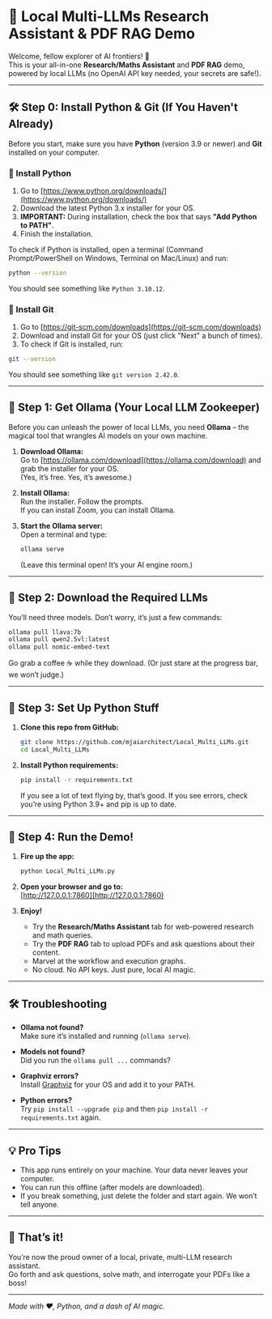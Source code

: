# 🦙 Local Multi-LLMs Research Assistant & PDF RAG Demo

Welcome, fellow explorer of AI frontiers! 🚀  
This is your all-in-one **Research/Maths Assistant** and **PDF RAG** demo, powered by local LLMs (no OpenAI API key needed, your secrets are safe!).

---

## 🛠️ Step 0: Install Python & Git (If You Haven't Already)

Before you start, make sure you have **Python** (version 3.9 or newer) and **Git** installed on your computer.

### 🐍 Install Python

1. Go to [https://www.python.org/downloads/](https://www.python.org/downloads/)
2. Download the latest Python 3.x installer for your OS.
3. **IMPORTANT:** During installation, check the box that says **"Add Python to PATH"**.
4. Finish the installation.

To check if Python is installed, open a terminal (Command Prompt/PowerShell on Windows, Terminal on Mac/Linux) and run:
```sh
python --version
```
You should see something like `Python 3.10.12`.

### 🐙 Install Git

1. Go to [https://git-scm.com/downloads](https://git-scm.com/downloads)
2. Download and install Git for your OS (just click "Next" a bunch of times).
3. To check if Git is installed, run:
```sh
git --version
```
You should see something like `git version 2.42.0`.

---

## 🦙 Step 1: Get Ollama (Your Local LLM Zookeeper)

Before you can unleash the power of local LLMs, you need **Ollama** – the magical tool that wrangles AI models on your own machine.

1. **Download Ollama:**  
   Go to [https://ollama.com/download](https://ollama.com/download) and grab the installer for your OS.  
   (Yes, it’s free. Yes, it’s awesome.)

2. **Install Ollama:**  
   Run the installer. Follow the prompts.  
   If you can install Zoom, you can install Ollama.

3. **Start the Ollama server:**  
   Open a terminal and type:
   ```sh
   ollama serve
   ```
   (Leave this terminal open! It’s your AI engine room.)

---

## 🧠 Step 2: Download the Required LLMs

You’ll need three models. Don’t worry, it’s just a few commands:

```sh
ollama pull llava:7b
ollama pull qwen2.5vl:latest
ollama pull nomic-embed-text
```

Go grab a coffee ☕ while they download. (Or just stare at the progress bar, we won’t judge.)

---

## 🐍 Step 3: Set Up Python Stuff

1. **Clone this repo from GitHub:**

   ```sh
   git clone https://github.com/mjaiarchitect/Local_Multi_LLMs.git
   cd Local_Multi_LLMs
   ```

2. **Install Python requirements:**

   ```sh
   pip install -r requirements.txt
   ```

   If you see a lot of text flying by, that’s good. If you see errors, check you’re using Python 3.9+ and pip is up to date.

---

## 🏁 Step 4: Run the Demo!

1. **Fire up the app:**

   ```sh
   python Local_Multi_LLMs.py
   ```

2. **Open your browser and go to:**  
   [http://127.0.0.1:7860](http://127.0.0.1:7860)

3. **Enjoy!**  
   - Try the **Research/Maths Assistant** tab for web-powered research and math queries.
   - Try the **PDF RAG** tab to upload PDFs and ask questions about their content.
   - Marvel at the workflow and execution graphs.  
   - No cloud. No API keys. Just pure, local AI magic.

---

## 🛠️ Troubleshooting

- **Ollama not found?**  
  Make sure it’s installed and running (`ollama serve`).

- **Models not found?**  
  Did you run the `ollama pull ...` commands?

- **Graphviz errors?**  
  Install [Graphviz](https://graphviz.org/download/) for your OS and add it to your PATH.

- **Python errors?**  
  Try `pip install --upgrade pip` and then `pip install -r requirements.txt` again.

---

## 💡 Pro Tips

- This app runs entirely on your machine. Your data never leaves your computer.
- You can run this offline (after models are downloaded).
- If you break something, just delete the folder and start again. We won’t tell anyone.

---

## 🎉 That’s it!  
You’re now the proud owner of a local, private, multi-LLM research assistant.  
Go forth and ask questions, solve math, and interrogate your PDFs like a boss!

---

*Made with ❤️, Python, and a dash of AI magic.*
